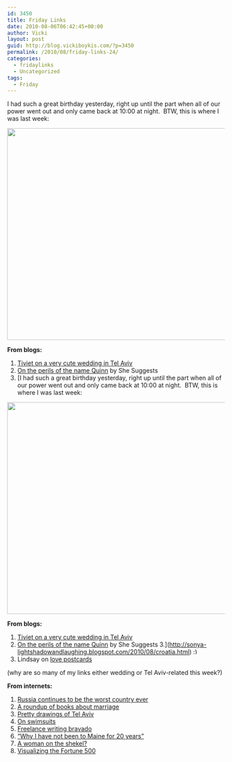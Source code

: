```yaml
---
id: 3450
title: Friday Links
date: 2010-08-06T06:42:45+00:00
author: Vicki
layout: post
guid: http://blog.vickiboykis.com/?p=3450
permalink: /2010/08/friday-links-24/
categories:
  - fridaylinks
  - Uncategorized
tags:
  - Friday
---
```

I had such a great birthday yesterday, right up until the part when all of our power went out and only came back at 10:00 at night.  BTW, this is where I was last week:

<p style="text-align: center;">
  <a href="http://blog.vickiboykis.com/wp-content/uploads/2010/08/DSC_0581.jpg"><img class="aligncenter size-full wp-image-3451" title="DSC_0581" src="http://blog.vickiboykis.com/wp-content/uploads/2010/08/DSC_0581.jpg" alt="" width="737" height="490" /></a>
</p>

**From blogs:**

  1. [Tiviet on a very cute wedding in Tel Aviv](http://tiviet.blogspot.com/2010/07/street-wedding-yeah.html)
  2. [On the perils of the name Quinn](http://www.shesuggests.com/2010/08/04/a-quinn-isnt-born/) by She Suggests
  3. [I had such a great birthday yesterday, right up until the part when all of our power went out and only came back at 10:00 at night.  BTW, this is where I was last week:

<p style="text-align: center;">
  <a href="http://blog.vickiboykis.com/wp-content/uploads/2010/08/DSC_0581.jpg"><img class="aligncenter size-full wp-image-3451" title="DSC_0581" src="http://blog.vickiboykis.com/wp-content/uploads/2010/08/DSC_0581.jpg" alt="" width="737" height="490" /></a>
</p>

**From blogs:**

  1. [Tiviet on a very cute wedding in Tel Aviv](http://tiviet.blogspot.com/2010/07/street-wedding-yeah.html)
  2. [On the perils of the name Quinn](http://www.shesuggests.com/2010/08/04/a-quinn-isnt-born/) by She Suggests
  3.](http://sonya-lightshadowandlaughing.blogspot.com/2010/08/croatia.html) <img src="http://blog.vickiboykis.com/wp-includes/images/smilies/simple-smile.png" alt=":)" class="wp-smiley" style="height: 1em; max-height: 1em;" />
  4. Lindsay on [love postcards](http://www.lostincheeseland.com/2010/08/multi-cultural-love-postcards.html?utm_source=feedburner&utm_medium=feed&utm_campaign=Feed%3A+lostincheeseland%2FDDYr+%28Lost+In+Cheeseland%29)

(why are so many of my links either wedding or Tel Aviv-related this week?)

**From internets:**

  1. [Russia continues to be the worst country ever](http://www.globalpost.com/notebook/russia-and-its-neighbors/100805/russia-continues-burn)
  2. [A roundup of books about marriage](http://www.nybooks.com/articles/archives/2010/aug/19/marrying-kind/?pagination=false)
  3. [Pretty drawings of Tel Aviv](http://www.tabletmag.com/arts-and-culture/737/my-tel-aviv/)
  4. [On swimsuits](http://www.thesmartset.com/article/article08021002.aspx)
  5. [Freelance writing bravado](http://www.theawl.com/2010/08/seven-years-as-a-freelance-writer-or-how-to-make-vitamin-soup/2)
  6. [&#8220;Why I have not been to Maine for 20 years&#8221;](http://levgrossman.com/2010/08/how-not-to-become-a-writer-or-why-i-have-not-been-to-maine-for-20-years/)
  7. [A woman on the shekel?](http://blogs.forward.com/sisterhood-blog/129766/)
  8. [Visualizing the Fortune 500](http://infographicsbin.tumblr.com/post/897000932/visualizing-fortune-500)